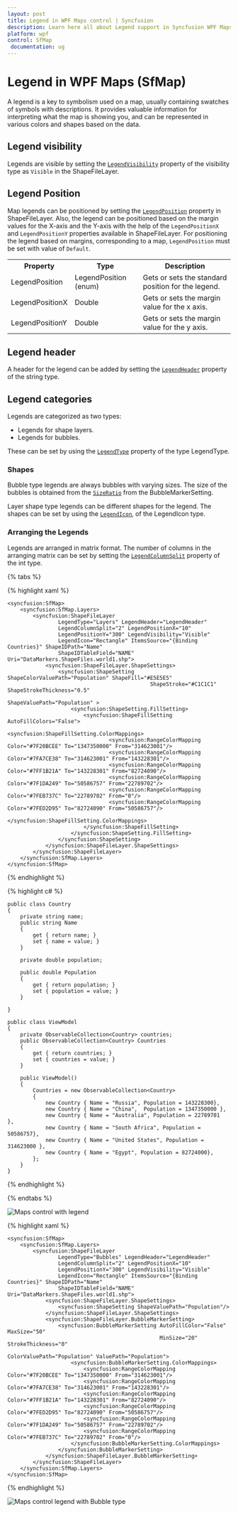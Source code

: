 ```yaml
---
layout: post
title: Legend in WPF Maps control | Syncfusion
description: Learn here all about Legend support in Syncfusion WPF Maps (SfMap) control, its elements and more details.
platform: wpf
control: SfMap
 documentation: ug
---
```


# Legend in WPF Maps (SfMap)

A legend is a key to symbolism used on a map, usually containing swatches of symbols with descriptions. It provides valuable information for interpreting what the map is showing you, and can be represented in various colors and shapes based on the data.

## Legend visibility

Legends are visible by setting the [`LegendVisibility`](https://help.syncfusion.com/cr/wpf/Syncfusion.UI.Xaml.Maps.ShapeFileLayer.html#Syncfusion_UI_Xaml_Maps_ShapeFileLayer_LegendVisibility) property of the visibility type as `Visible` in the ShapeFileLayer.

## Legend Position

Map legends can be positioned by setting the [`LegendPosition`](https://help.syncfusion.com/cr/wpf/Syncfusion.UI.Xaml.Maps.ShapeFileLayer.html#Syncfusion_UI_Xaml_Maps_ShapeFileLayer_LegendPosition) property in ShapeFileLayer. Also, the legend can be positioned based on the margin values for the X-axis and the Y-axis with the help of the `LegendPositionX` and `LegendPositionY` properties available in ShapeFileLayer. For positioning the legend based on margins, corresponding to a map, `LegendPosition` must be set with value of `Default`.



<table>
<tr>
<th>
Property</th><th>
Type</th><th>
Description</th></tr>
<tr>
<td>
LegendPosition</td><td>
LegendPosition (enum) </td><td>
Gets or sets the standard position for the legend.</td></tr>
<tr>
<td>
LegendPositionX</td><td>
Double</td><td>
Gets or sets the margin value for the x axis.</td></tr>
<tr>
<td>
LegendPositionY</td><td>
Double</td><td>
Gets or sets the margin value for the y axis.</td></tr>
</table>

## Legend header

A header for the legend can be added by setting the [`LegendHeader`](https://help.syncfusion.com/cr/wpf/Syncfusion.UI.Xaml.Maps.ShapeFileLayer.html#Syncfusion_UI_Xaml_Maps_ShapeFileLayer_LegendHeader) property of the string type.

## Legend categories

Legends are categorized as two types:

* Legends for shape layers.
* Legends for bubbles.

These can be set by using the [`LegendType`](https://help.syncfusion.com/cr/wpf/Syncfusion.UI.Xaml.Maps.ShapeFileLayer.html#Syncfusion_UI_Xaml_Maps_ShapeFileLayer_LegendType) property of the type LegendType.

### Shapes

Bubble type legends are always bubbles with varying sizes.  The size of the bubbles is obtained from the [`SizeRatio`](https://help.syncfusion.com/cr/wpf/Syncfusion.UI.Xaml.Maps.BubbleMarkerSetting.html#Syncfusion_UI_Xaml_Maps_BubbleMarkerSetting_SizeRatio) from the BubbleMarkerSetting.

Layer shape type legends can be different shapes for the legend. The shapes can be set by using the [`LegendIcon`](https://help.syncfusion.com/cr/wpf/Syncfusion.UI.Xaml.Maps.ShapeFileLayer.html#Syncfusion_UI_Xaml_Maps_ShapeFileLayer_LegendIcon), of the LegendIcon type. 

### Arranging the Legends 

Legends are arranged in matrix format. The number of columns in the arranging matrix can be set by setting the [`LegendColumnSplit`](https://help.syncfusion.com/cr/wpf/Syncfusion.UI.Xaml.Maps.ShapeFileLayer.html#Syncfusion_UI_Xaml_Maps_ShapeFileLayer_LegendColumnSplit) property of the int type. 

{% tabs %}

{% highlight xaml %}

    <syncfusion:SfMap>
        <syncfusion:SfMap.Layers>
            <syncfusion:ShapeFileLayer 
                    LegendType="Layers" LegendHeader="LegendHeader"
                    LegendColumnSplit="2" LegendPositionX="10"
                    LegendPositionY="300" LegendVisibility="Visible"
                    LegendIcon="Rectangle" ItemsSource="{Binding Countries}" ShapeIDPath="Name"  
                    ShapeIDTableField="NAME" Uri="DataMarkers.ShapeFiles.world1.shp">
                <syncfusion:ShapeFileLayer.ShapeSettings>
                    <syncfusion:ShapeSetting ShapeColorValuePath="Population" ShapeFill="#E5E5E5" 
                                                 ShapeStroke="#C1C1C1" ShapeStrokeThickness="0.5" 
                                                 ShapeValuePath="Population" >
                        <syncfusion:ShapeSetting.FillSetting>
                            <syncfusion:ShapeFillSetting AutoFillColors="False">
                                <syncfusion:ShapeFillSetting.ColorMappings>
                                    <syncfusion:RangeColorMapping Color="#7F20BCEE" To="1347350000" From="314623001"/>
                                    <syncfusion:RangeColorMapping Color="#7FA7CE38" To="314623001" From="143228301"/>
                                    <syncfusion:RangeColorMapping Color="#7FF1B21A" To="143228301" From="82724090"/>
                                    <syncfusion:RangeColorMapping Color="#7F1DA249" To="50586757" From="22789702"/>
                                    <syncfusion:RangeColorMapping Color="#7FEB737C" To="22789702" From="0"/>
                                    <syncfusion:RangeColorMapping Color="#7FED2D95" To="82724090" From="50586757"/>
                                </syncfusion:ShapeFillSetting.ColorMappings>
                            </syncfusion:ShapeFillSetting>
                        </syncfusion:ShapeSetting.FillSetting>
                    </syncfusion:ShapeSetting>
                </syncfusion:ShapeFileLayer.ShapeSettings>
            </syncfusion:ShapeFileLayer>
        </syncfusion:SfMap.Layers>
    </syncfusion:SfMap>

{% endhighlight %}

{% highlight c# %}

    public class Country
    {
        private string name;
        public string Name
        {
            get { return name; }
            set { name = value; }
        }

        private double population;

        public double Population
        {
            get { return population; }
            set { population = value; }
        }

    }

    public class ViewModel
    {
        private ObservableCollection<Country> countries;
        public ObservableCollection<Country> Countries
        {
            get { return countries; }
            set { countries = value; }
        }

        public ViewModel()
        {
            Countries = new ObservableCollection<Country>
            {
                new Country { Name = "Russia", Population = 143228300},
                new Country { Name = "China",  Population = 1347350000 },
                new Country { Name = "Australia", Population = 22789701  },
                new Country { Name = "South Africa", Population = 50586757},
                new Country { Name = "United States", Population = 314623000 },
                new Country { Name = "Egypt", Population = 82724000},
            };
        }
    }

{% endhighlight %}

{% endtabs %}

![Maps control with legend](Legend_images/Legend_img1.png)


{% highlight xaml %}

    <syncfusion:SfMap>
        <syncfusion:SfMap.Layers>
            <syncfusion:ShapeFileLayer 
                    LegendType="Bubbles" LegendHeader="LegendHeader"
                    LegendColumnSplit="2" LegendPositionX="10"
                    LegendPositionY="300" LegendVisibility="Visible"
                    LegendIcon="Rectangle" ItemsSource="{Binding Countries}" ShapeIDPath="Name"  
                    ShapeIDTableField="NAME" Uri="DataMarkers.ShapeFiles.world1.shp">
                <syncfusion:ShapeFileLayer.ShapeSettings>
                    <syncfusion:ShapeSetting ShapeValuePath="Population"/>
                </syncfusion:ShapeFileLayer.ShapeSettings>
                <syncfusion:ShapeFileLayer.BubbleMarkerSetting>
                    <syncfusion:BubbleMarkerSetting AutoFillColor="False" MaxSize="50" 
                                                    MinSize="20" StrokeThickness="0" 
                                                    ColorValuePath="Population" ValuePath="Population">
                        <syncfusion:BubbleMarkerSetting.ColorMappings>
                            <syncfusion:RangeColorMapping Color="#7F20BCEE" To="1347350000" From="314623001"/>
                            <syncfusion:RangeColorMapping Color="#7FA7CE38" To="314623001" From="143228301"/>
                            <syncfusion:RangeColorMapping Color="#7FF1B21A" To="143228301" From="82724090"/>
                            <syncfusion:RangeColorMapping Color="#7FED2D95" To="82724090" From="50586757"/>
                            <syncfusion:RangeColorMapping Color="#7F1DA249" To="50586757" From="22789702"/>
                            <syncfusion:RangeColorMapping Color="#7FEB737C" To="22789702" From="0"/>
                        </syncfusion:BubbleMarkerSetting.ColorMappings>
                    </syncfusion:BubbleMarkerSetting>
                </syncfusion:ShapeFileLayer.BubbleMarkerSetting>
            </syncfusion:ShapeFileLayer>
        </syncfusion:SfMap.Layers>
    </syncfusion:SfMap>

{% endhighlight %}

![Maps control legend with Bubble type](Legend_images/Legend_img2.png)


